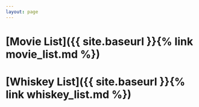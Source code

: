 ```yaml
---
layout: page
---
```

# [Movie List]({{ site.baseurl }}{% link movie_list.md %})
# [Whiskey List]({{ site.baseurl }}{% link whiskey_list.md %})